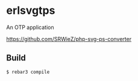 erlsvgtps
=====

An OTP application

https://github.com/SRWieZ/php-svg-ps-converter

Build
-----

    $ rebar3 compile
